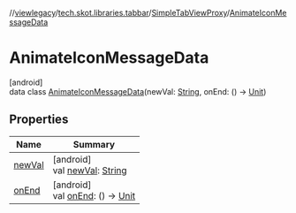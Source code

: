 //[viewlegacy](../../../../index.md)/[tech.skot.libraries.tabbar](../../index.md)/[SimpleTabViewProxy](../index.md)/[AnimateIconMessageData](index.md)

# AnimateIconMessageData

[android]\
data class [AnimateIconMessageData](index.md)(newVal: [String](https://kotlinlang.org/api/latest/jvm/stdlib/kotlin/-string/index.html), onEnd: () -&gt; [Unit](https://kotlinlang.org/api/latest/jvm/stdlib/kotlin/-unit/index.html))

## Properties

| Name | Summary |
|---|---|
| [newVal](new-val.md) | [android]<br>val [newVal](new-val.md): [String](https://kotlinlang.org/api/latest/jvm/stdlib/kotlin/-string/index.html) |
| [onEnd](on-end.md) | [android]<br>val [onEnd](on-end.md): () -&gt; [Unit](https://kotlinlang.org/api/latest/jvm/stdlib/kotlin/-unit/index.html) |
